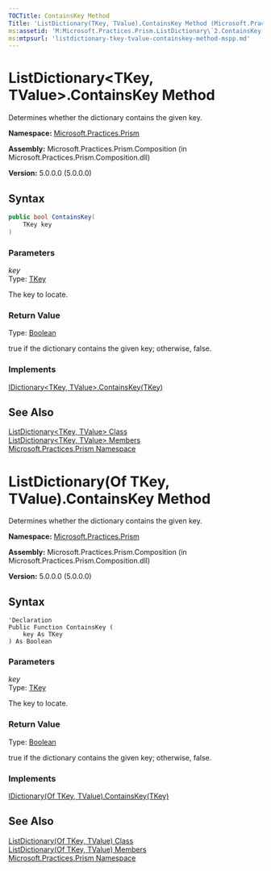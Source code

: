 ```yaml
---
TOCTitle: ContainsKey Method
Title: 'ListDictionary(TKey, TValue).ContainsKey Method (Microsoft.Practices.Prism)'
ms:assetid: 'M:Microsoft.Practices.Prism.ListDictionary\`2.ContainsKey(\`0)'
ms:mtpsurl: 'listdictionary-tkey-tvalue-containskey-method-mspp.md'
---
```


# ListDictionary&lt;TKey, TValue&gt;.ContainsKey Method

Determines whether the dictionary contains the given key.

**Namespace:** [Microsoft.Practices.Prism](/patterns-practices/reference/mspp-namespace)

**Assembly:** Microsoft.Practices.Prism.Composition (in Microsoft.Practices.Prism.Composition.dll)

**Version:** 5.0.0.0 (5.0.0.0)

## Syntax

```C#
public bool ContainsKey(
	TKey key
)
```

### Parameters

*key*  
Type: [TKey](/patterns-practices/reference/listdictionary-tkey-tvalue-class-mspp)

The key to locate.

### Return Value

Type: [Boolean](http://msdn.microsoft.com/en-us/library/a28wyd50)

true if the dictionary contains the given key; otherwise, false.
### Implements

[IDictionary&lt;TKey, TValue&gt;.ContainsKey(TKey)](http://msdn.microsoft.com/en-us/library/htszx2dy)

## See Also

[ListDictionary&lt;TKey, TValue&gt; Class](/patterns-practices/reference/listdictionary-tkey-tvalue-class-mspp)<br/>
[ListDictionary&lt;TKey, TValue&gt; Members](/patterns-practices/reference/listdictionary-tkey-tvalue-members-mspp)<br/>
[Microsoft.Practices.Prism Namespace](/patterns-practices/reference/mspp-namespace)<br/>

# ListDictionary(Of TKey, TValue).ContainsKey Method

Determines whether the dictionary contains the given key.

**Namespace:** [Microsoft.Practices.Prism](/patterns-practices/reference/mspp-namespace)

**Assembly:** Microsoft.Practices.Prism.Composition (in Microsoft.Practices.Prism.Composition.dll)

**Version:** 5.0.0.0 (5.0.0.0)

## Syntax

```VB
'Declaration
Public Function ContainsKey ( 
	key As TKey
) As Boolean
```

### Parameters

*key*  
Type: [TKey](/patterns-practices/reference/listdictionary-tkey-tvalue-class-mspp)

The key to locate.

### Return Value

Type: [Boolean](http://msdn.microsoft.com/en-us/library/a28wyd50)

true if the dictionary contains the given key; otherwise, false.
### Implements

[IDictionary(Of TKey, TValue).ContainsKey(TKey)](http://msdn.microsoft.com/en-us/library/htszx2dy)

## See Also

[ListDictionary(Of TKey, TValue) Class](/patterns-practices/reference/listdictionary-tkey-tvalue-class-mspp)<br/>
[ListDictionary(Of TKey, TValue) Members](/patterns-practices/reference/listdictionary-tkey-tvalue-members-mspp)<br/>
[Microsoft.Practices.Prism Namespace](/patterns-practices/reference/mspp-namespace)<br/>
